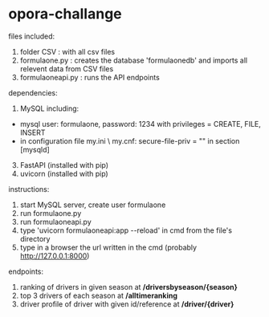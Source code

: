 # opora-challange

files included:
1. folder CSV       : with all csv files
2. formulaone.py    : creates the database 'formulaonedb' and imports all relevent data from CSV files
3. formulaoneapi.py : runs the API endpoints

dependencies:
1. MySQL including:
  + mysql user: formulaone, password: 1234 with privileges = CREATE, FILE, INSERT
  + in configuration file my.ini \ my.cnf: secure-file-priv = "" in section [mysqld]
3. FastAPI (installed with pip)
4. uvicorn (installed with pip)

instructions:
1. start MySQL server, create user formulaone
2. run formulaone.py 
3. run formulaoneapi.py
4. type 'uvicorn formulaoneapi:app --reload' in cmd from the file's directory
5. type in a browser the url written in the cmd (probably http://127.0.0.1:8000)

endpoints:
1. ranking of drivers in given season at **/driversbyseason/{season}**
2. top 3 drivers of each season at **/alltimeranking**
3. driver profile of driver with given id/reference at **/driver/{driver}**
